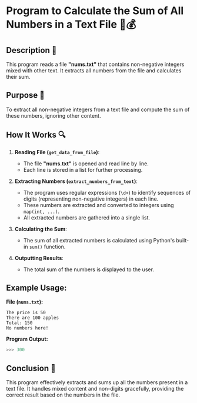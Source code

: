 # Program to Calculate the Sum of All Numbers in a Text File 📝💰

## Description 📝

This program reads a file **"nums.txt"** that contains non-negative integers mixed with other text. It extracts all numbers from the file and calculates their sum.

## Purpose 🎯

To extract all non-negative integers from a text file and compute the sum of these numbers, ignoring other content.

## How It Works 🔍

1. **Reading File (`get_data_from_file`)**:

    - The file **"nums.txt"** is opened and read line by line.
    - Each line is stored in a list for further processing.

2. **Extracting Numbers (`extract_numbers_from_text`)**:

    - The program uses regular expressions (`\d+`) to identify sequences of digits (representing non-negative integers) in each line.
    - These numbers are extracted and converted to integers using `map(int, ...)`.
    - All extracted numbers are gathered into a single list.

3. **Calculating the Sum**:

    - The sum of all extracted numbers is calculated using Python's built-in `sum()` function.

4. **Outputting Results**:
    - The total sum of the numbers is displayed to the user.

## Example Usage:

**File (`nums.txt`):**

```
The price is 50
There are 100 apples
Total: 150
No numbers here!
```

**Program Output:**

```python
>>> 300
```

## Conclusion 🚀

This program effectively extracts and sums up all the numbers present in a text file. It handles mixed content and non-digits gracefully, providing the correct result based on the numbers in the file.
